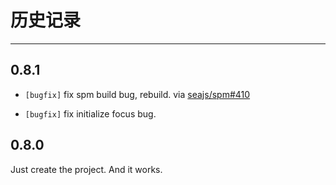 # 历史记录

------------


## 0.8.1 

- ``[bugfix]`` fix spm build bug, rebuild.
    via [seajs/spm#410](https://github.com/seajs/spm/issues/410)

- ``[bugfix]`` fix initialize focus bug.


## 0.8.0

Just create the project. And it works.
